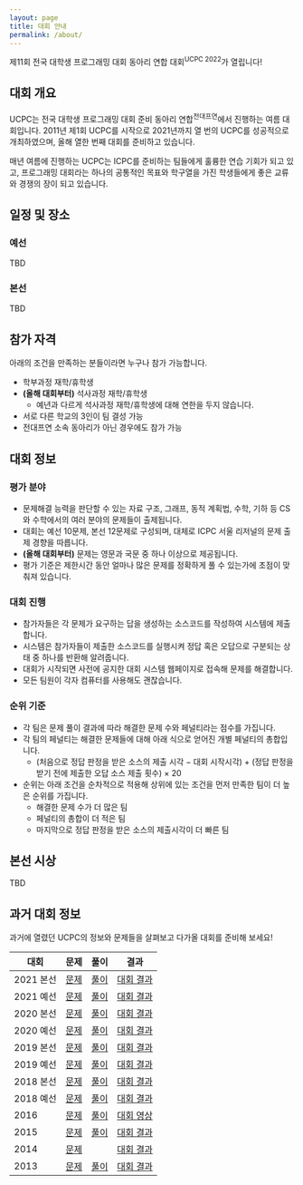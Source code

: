 ```yaml
---
layout: page
title: 대회 안내
permalink: /about/
---
```


제11회 전국 대학생 프로그래밍 대회 동아리 연합 대회<sup>UCPC 2022</sup>가 열립니다!

## 대회 개요

UCPC는 전국 대학생 프로그래밍 대회 준비 동아리 연합<sup>전대프연</sup>에서 진행하는 여름 대회입니다.
2011년 제1회 UCPC를 시작으로 2021년까지 열 번의 UCPC를 성공적으로 개최하였으며, 올해 열한 번째 대회를 준비하고 있습니다.

매년 여름에 진행하는 UCPC는 ICPC를 준비하는 팀들에게 훌륭한 연습 기회가 되고 있고,
프로그래밍 대회라는 하나의 공통적인 목표와 학구열을 가진 학생들에게 좋은 교류와 경쟁의 장이 되고 있습니다.

## 일정 및 장소

### 예선

TBD

### 본선

TBD

## 참가 자격

아래의 조건을 만족하는 분들이라면 누구나 참가 가능합니다.

- 학부과정 재학/휴학생
- **(올해 대회부터)** 석사과정 재학/휴학생
  - 예년과 다르게 석사과정 재학/휴학생에 대해 연한을 두지 않습니다.
- 서로 다른 학교의 3인이 팀 결성 가능
- 전대프연 소속 동아리가 아닌 경우에도 참가 가능

## 대회 정보

### 평가 분야

- 문제해결 능력을 판단할 수 있는 자료 구조, 그래프, 동적 계획법, 수학, 기하 등 CS와 수학에서의 여러 분야의 문제들이 출제됩니다.
- 대회는 예선 10문제, 본선 12문제로 구성되며, 대체로 ICPC 서울 리저널의 문제 출제 경향을 따릅니다.
- **(올해 대회부터)**  문제는 영문과 국문 중 하나 이상으로 제공됩니다.
- 평가 기준은 제한시간 동안 얼마나 많은 문제를 정확하게 풀 수 있는가에 초점이 맞춰져 있습니다.

### 대회 진행

- 참가자들은 각 문제가 요구하는 답을 생성하는 소스코드를 작성하여 시스템에 제출합니다.
- 시스템은 참가자들이 제출한 소스코드를 실행시켜 정답 혹은 오답으로 구분되는 상태 중 하나를 반환해 알려줍니다.
- 대회가 시작되면 사전에 공지한 대회 시스템 웹페이지로 접속해 문제를 해결합니다.
- 모든 팀원이 각자 컴퓨터를 사용해도 괜찮습니다.

### 순위 기준

- 각 팀은 문제 풀이 결과에 따라 해결한 문제 수와 페널티라는 점수를 가집니다.
- 각 팀의 페널티는 해결한 문제들에 대해 아래 식으로 얻어진 개별 페널티의 총합입니다.
  - (처음으로 정답 판정을 받은 소스의 제출 시각 &minus; 대회 시작시각) + (정답 판정을 받기 전에 제출한 오답 소스 제출 횟수) &times; 20
- 순위는 아래 조건을 순차적으로 적용해 상위에 있는 조건을 먼저 만족한 팀이 더 높은 순위를 가집니다.
  - 해결한 문제 수가 더 많은 팀
  - 페널티의 총합이 더 적은 팀
  - 마지막으로 정답 판정을 받은 소스의 제출시각이 더 빠른 팀

## 본선 시상

TBD

## 과거 대회 정보

과거에 열렸던 UCPC의 정보와 문제들을 살펴보고 다가올 대회를 준비해 보세요!

| 대회 | 문제 | 풀이 | 결과 |
| --- | :---: | :---: | :---: |
| 2021 본선 | [문제](https://www.acmicpc.net/category/detail/2743) | [풀이](http://2021.ucpc.me/assets/ucpc21-finals-solutions.pdf) | [대회 결과](https://www.acmicpc.net/contest/spotboard/670) |
| 2021 예선 | [문제](https://www.acmicpc.net/category/detail/2692) | [풀이](http://2021.ucpc.me/assets/ucpc21-prelim-solutions.pdf) | [대회 결과](https://www.acmicpc.net/contest/spotboard/668) |
| 2020 본선 | [문제](https://www.acmicpc.net/category/detail/2272) | [풀이](http://2020.ucpc.me/assets/ucpc20-finals-solutions.pdf) | [대회 결과](https://www.acmicpc.net/contest/spotboard/524) |
| 2020 예선 | [문제](https://www.acmicpc.net/category/detail/2270) | [풀이](http://2020.ucpc.me/assets/ucpc20-prelim-solutions.pdf) | [대회 결과](https://www.acmicpc.net/contest/spotboard/521) |
| 2019 본선 | [문제](https://www.acmicpc.net/category/detail/2054) | [풀이](http://2019.ucpc.me/assets/UCPC2019_sol_stat.pdf) | [대회 결과](https://www.acmicpc.net/contest/spotboard/450) |
| 2019 예선 | [문제](https://www.acmicpc.net/category/detail/2053) | [풀이](https://drive.google.com/file/d/1lEkJ4sW5s2bD8SXHh2nYVp8MgXf2nkNg/view) | [대회 결과](https://www.acmicpc.net/contest/spotboard/449) |
| 2018 본선 | [문제](https://www.acmicpc.net/category/detail/1893) | [풀이](https://docs.google.com/presentation/d/1iL3syHDaOAgvip0-Dd_bS3Zl-07xD5LqbhYNeH30AFA/edit#slide=id.p) | [대회 결과](https://www.acmicpc.net/contest/spotboard/314) |
| 2018 예선 | [문제](https://www.acmicpc.net/category/detail/1891) | [풀이](https://docs.google.com/presentation/d/1y4f_ZCcWgCZocPZozsaFZpn2AJSx3ZtPwEFM3h7NurU) | [대회 결과](https://www.acmicpc.net/contest/spotboard/307) |
| 2016 | [문제](https://www.acmicpc.net/category/detail/1510) | [풀이](https://www.slideshare.net/JeonDaePeuYeon/2016-ucpc-65393552) | [대회 영상](https://www.youtube.com/watch?v=vScs5byLKcc) |
| 2015 | [문제](https://www.acmicpc.net/category/detail/1358) | [풀이](https://www.slideshare.net/SunyoungKim14/5-51953762) | [대회 결과](https://ucpc2015.acmicpc.net/) |
| 2014 | [문제](https://algospot.com/judge/problem/list/?source=제4회%20전국%20대학생%20프로그래밍%20대회%20동아리%20연합%20대회) | | [대회 결과](http://140823.hodduc.net/) |
| 2013 | [문제](https://algospot.com/judge/problem/list/?source=제3회%20전국%20대학생%20프로그래밍%20대회%20동아리%20연합%20대회) | [풀이](https://dl.dropboxusercontent.com/s/lvx9t5xunt9bbja/ucpc-3rd-solution-slide.pdf) | [대회 결과](https://dl.dropboxusercontent.com/s/sk5n8ur0kl7l5gq/ucpc-3rd-standing.png) |
